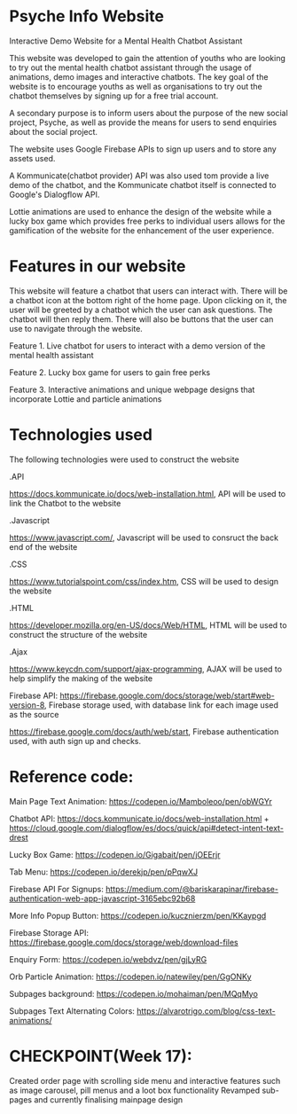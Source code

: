 # Psyche Info Website
Interactive Demo Website for a Mental Health Chatbot Assistant

This website was developed to gain the attention of youths who are looking to try out the mental health chatbot assistant through the usage of animations, demo images and interactive chatbots. The key goal of the website is to encourage youths as well as organisations to try out the chatbot themselves by signing up for a free trial account.

A secondary purpose is to inform users about the purpose of the new social project, Psyche, as well as provide the means for users to send enquiries about the social project.


The website uses Google Firebase APIs to sign up users and to store any assets used. 

A Kommunicate(chatbot provider) API was also used tom provide a live demo of the chatbot, and the Kommunicate chatbot itself is connected to Google's Dialogflow API.

Lottie animations are used to enhance the design of the website while a lucky box game which provides free perks to individual users allows for the gamification of the website for the enhancement of the user experience.


# Features in our website

This website will feature a chatbot that users can interact with. There will be a chatbot icon at the bottom right of the home page. Upon clicking on it, the user will be greeted by a chatbot which the user can ask questions. The chatbot will then reply them.  There will also be buttons that the user can use to navigate through the website. 

Feature 1. Live chatbot for users to interact with a demo version of the mental health assistant

Feature 2. Lucky box game for users to gain free perks

Feature 3. Interactive animations and unique webpage designs that incorporate Lottie and particle animations


# Technologies used
The following technologies were used to construct the website 

.API

https://docs.kommunicate.io/docs/web-installation.html, API will be used to link the Chatbot to the website

.Javascript

https://www.javascript.com/, Javascript will be used to consruct the back end of the website 

.CSS

https://www.tutorialspoint.com/css/index.htm, CSS will be used to design the website 

.HTML

https://developer.mozilla.org/en-US/docs/Web/HTML, HTML will be used to construct the structure of the website

.Ajax

https://www.keycdn.com/support/ajax-programming, AJAX will be used to help simplify the making of the website

Firebase API:
https://firebase.google.com/docs/storage/web/start#web-version-8, Firebase storage used, with database link for each image used as the source

https://firebase.google.com/docs/auth/web/start, Firebase authentication used, with auth sign up and checks.


# Reference code:

Main Page Text Animation: https://codepen.io/Mamboleoo/pen/obWGYr

Chatbot API: https://docs.kommunicate.io/docs/web-installation.html + https://cloud.google.com/dialogflow/es/docs/quick/api#detect-intent-text-drest

Lucky Box Game: https://codepen.io/Gigabait/pen/jOEErjr

Tab Menu: https://codepen.io/derekjp/pen/pPqwXJ

Firebase API For Signups: https://medium.com/@bariskarapinar/firebase-authentication-web-app-javascript-3165ebc92b68

More Info Popup Button: https://codepen.io/kucznierzm/pen/KKaypgd

Firebase Storage API: https://firebase.google.com/docs/storage/web/download-files

Enquiry Form: https://codepen.io/webdvz/pen/gjLyRG

Orb Particle Animation: https://codepen.io/natewiley/pen/GgONKy

Subpages background: https://codepen.io/mohaiman/pen/MQqMyo

Subpages Text Alternating Colors: https://alvarotrigo.com/blog/css-text-animations/


# CHECKPOINT(Week 17):
Created order page with scrolling side menu and interactive features such as image carousel, pill menus and a loot box functionality
Revamped sub-pages and currently finalising mainpage design
